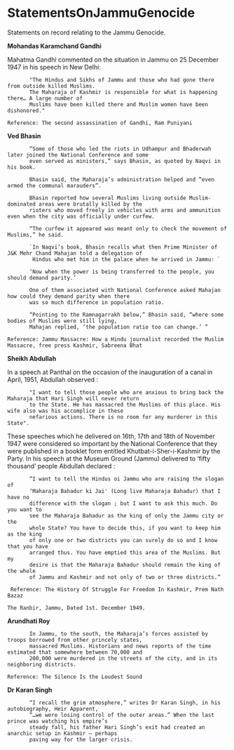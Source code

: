 # StatementsOnJammuGenocide

Statements on record relating to the Jammu Genocide.

**Mohandas Karamchand Gandhi**

Mahatma Gandhi commented on the situation in Jammu on 25 December 1947 in his speech in New Delhi: 


           "The Hindus and Sikhs of Jammu and those who had gone there from outside killed Muslims. 
           The Maharaja of Kashmir is responsible for what is happening there… A large number of 
           Muslims have been killed there and Muslim women have been dishonored."

`Reference: The second assassination of Gandhi, Ram Puniyani`

**Ved Bhasin**

           “Some of those who led the riots in Udhampur and Bhaderwah later joined the National Conference and some 
           even served as ministers,” says Bhasin, as quoted by Naqvi in his book. 
           
           Bhasin said, the Maharaja’s administration helped and “even armed the communal marauders”.
           
           Bhasin reported how several Muslims living outside Muslim-dominated areas were brutally killed by the 
           rioters who moved freely in vehicles with arms and ammunition even when the city was officially under curfew.

           “The curfew it appeared was meant only to check the movement of Muslims,” he said.
           
           `In Naqvi’s book, Bhasin recalls what then Prime Minister of J&K Mehr Chand Mahajan told a delegation of 
            Hindus who met him in the palace when he arrived in Jammu: ` 
           
           ‘Now when the power is being transferred to the people, you should demand parity.’

           One of them associated with National Conference asked Mahajan how could they demand parity when there
           was so much difference in population ratio.

           “Pointing to the Ramnagarrakh below,” Bhasin said, “where some bodies of Muslims were still lying, 
           Mahajan replied, ‘the population ratio too can change.’ ”
           
`Reference: Jammu Massacre: How a Hindu journalist recorded the Muslim Massacre, free press Kashmir, Sabreena Bhat`

**Sheikh Abdullah**

In a speech at Panthal on the occasion of the inauguration of a canal in April, 1951, Abdullah observed :

           "I want to tell those people who are anxious to bring back the Maharaja that Hari Singh will never return 
           to the State. He has massacred the Muslims of this place. His wife also was his accomplice in these 
           nefarious actions. There is no room for any murderer in this State".
           
These speeches which he delivered on 16th, 17th and 18th of November 1947 were considered so important by the National
Conference that they were published in a booklet form entitled Khutbat-i-Sher-i-Kashmir
by the Party. In his speech at the Museum Ground (Jammu) delivered to ‘fifty thousand’ people Abdullah declared :
           
           “I want to tell the Hindus oi Jammu who are raising the slogan of
           ‘Maharaja Bahadur ki Jai' (Long live Maharaja Bahadur) that I have no
           difference with the slogan ; but I want to ask this much. Do you want to
           see the Maharaja Bahadur as the king of only the Jammu city or the
           whole State? You have to decide this, if you want to keep him as the king
           of only one or two districts you can surely do so and I know that you have
           arranged thus. You have emptied this area of the Muslims. But my
           desire is that the Maharaja Bahadur should remain the king of the whole
           of Jammu and Kashmir and not only of two or three districts.”

`
Reference: The History Of Struggle For Freedom In Kashmir, Prem Nath Bazaz`

`The Ranbir, Jammu, Dated 1st. December 1949.`

**Arundhati Roy**

           In Jammu, to the south, the Maharaja’s forces assisted by troops borrowed from other princely states, 
           massacred Muslims. Historians and news reports of the time estimated that somewhere between 70,000 and 
           200,000 were murdered in the streets of the city, and in its neighboring districts.
           
`Reference: The Silence Is the Loudest Sound`

**Dr Karan Singh**

           “I recall the grim atmosphere,” writes Dr Karan Singh, in his autobiography, Heir Apparent, 
           “…we were losing control of the outer areas.” When the last prince was watching his empire’s 
           steady fall, his father Hari Singh’s exit had created an anarchic setup in Kashmir — perhaps
           paving way for the larger crisis.

